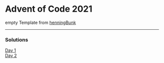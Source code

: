 # Advent of Code 2021

empty Template from [henningBunk](https://github.com/henningBunk/advent-of-code-kotlin-template)

---
### Solutions

[Day 1](https://github.com/meli-w/AoC-2021/blob/main/app/src/main/kotlin/day01/Day01.kt)  
[Day 2](https://github.com/meli-w/AoC-2021/blob/main/app/src/main/kotlin/day02/Day02.kt)